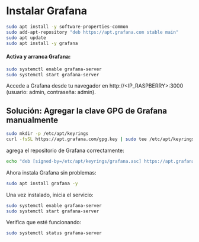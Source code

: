 # Instalar Grafana

```bash
sudo apt install -y software-properties-common
sudo add-apt-repository "deb https://apt.grafana.com stable main"
sudo apt update
sudo apt install -y grafana
```

#### Activa y arranca Grafana:

```bash
sudo systemctl enable grafana-server
sudo systemctl start grafana-server
```

Accede a Grafana desde tu navegador en http://<IP_RASPBERRY>:3000 (usuario: admin, contraseña: admin).

## Solución: Agregar la clave GPG de Grafana manualmente

```bash
sudo mkdir -p /etc/apt/keyrings
curl -fsSL https://apt.grafana.com/gpg.key | sudo tee /etc/apt/keyrings/grafana.asc > /dev/null
```

agrega el repositorio de Grafana correctamente:

```bash
echo "deb [signed-by=/etc/apt/keyrings/grafana.asc] https://apt.grafana.com stable main" | sudo tee /etc/apt/sources.list.d/grafana.list
```

Ahora instala Grafana sin problemas:

```bash
sudo apt install grafana -y
```

Una vez instalado, inicia el servicio:

```bash
sudo systemctl enable grafana-server
sudo systemctl start grafana-server
```

Verifica que esté funcionando:

```bash
sudo systemctl status grafana-server
```
